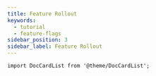 ```yaml
---
title: Feature Rollout
keywords:
  - tutorial
  - feature-flags
sidebar_position: 3
sidebar_label: Feature Rollout
---
```


```mdx-code-block
import DocCardList from '@theme/DocCardList';
```

<DocCardList />
